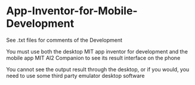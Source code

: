 # App-Inventor-for-Mobile-Development

See .txt files for comments of the Development

You must use both the desktop MIT app inventor for development and the mobile app MIT AI2 Companion to see its result interface on the phone

You cannot see the output result through the desktop, or if you would, you need to use some third party emulator desktop software
